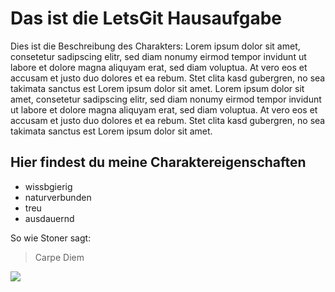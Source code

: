 # Das ist die LetsGit Hausaufgabe
Dies ist die Beschreibung des Charakters:
Lorem ipsum dolor sit amet, consetetur sadipscing elitr, sed diam nonumy eirmod tempor invidunt ut 
labore et dolore magna aliquyam erat, sed diam voluptua. At vero eos et accusam et justo duo dolores et ea rebum. 
Stet clita kasd gubergren, no sea takimata sanctus est Lorem ipsum dolor sit amet. Lorem ipsum dolor sit amet, 
consetetur sadipscing elitr, sed diam nonumy eirmod tempor invidunt ut labore et dolore magna aliquyam erat, 
sed diam voluptua. At vero eos et accusam et justo duo dolores et ea rebum. Stet clita kasd gubergren, 
no sea takimata sanctus est Lorem ipsum dolor sit amet.


## Hier findest du meine Charaktereigenschaften
* wissbgierig
* naturverbunden
* treu
* ausdauernd

So wie Stoner sagt:
> Carpe Diem

<img src="https://vignette.wikia.nocookie.net/pathfinder-sbg/images/6/68/Archiv52.jpg/revision/latest?cb=20100217081748"/>


